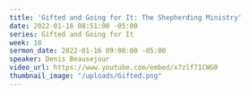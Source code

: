 ```yaml
---
title: 'Gifted and Going for It: The Shepherding Ministry'
date: 2022-01-16 08:51:00 -05:00
series: Gifted and Going for It
week: 18
sermon_date: 2022-01-16 09:00:00 -05:00
speaker: Denis Beausejour
video_url: https://www.youtube.com/embed/x7zlf71CWG0
thumbnail_image: "/uploads/Gifted.png"
---
```


